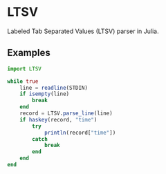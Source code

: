 # LTSV

Labeled Tab Separated Values (LTSV) parser in Julia.

## Examples

```julia
import LTSV

while true
    line = readline(STDIN)
    if isempty(line)
        break
    end
    record = LTSV.parse_line(line)
    if haskey(record, "time")
        try
            println(record["time"])
        catch
            break
        end
    end
end
```
